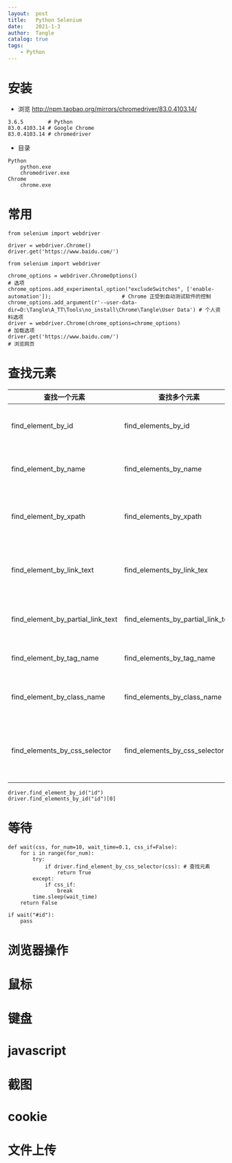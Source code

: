 ```yaml
---
layout:  post
title:   Python Selenium
date:    2021-1-3
author:  Tangle
catalog: true
tags:
    - Python
---
```


# 安装

- 浏览 <http://npm.taobao.org/mirrors/chromedriver/83.0.4103.14/>

```
3.6.5        # Python
83.0.4103.14 # Google Chrome
83.0.4103.14 # chromedriver
```

- 目录

```
Python
    python.exe
    chromedriver.exe
Chrome
    chrome.exe
```

# 常用

```
from selenium import webdriver

driver = webdriver.Chrome()
driver.get('https://www.baidu.com/')
```

```
from selenium import webdriver

chrome_options = webdriver.ChromeOptions()                                                              # 选项
chrome_options.add_experimental_option("excludeSwitches", ['enable-automation']);                       # Chrome 正受到自动测试软件的控制
chrome_options.add_argument(r'--user-data-dir=D:\Tangle\A_TT\Tools\no_install\Chrome\Tangle\User Data') # 个人资料选项
driver = webdriver.Chrome(chrome_options=chrome_options)                                                # 加载选项
driver.get('https://www.baidu.com/')                                                                    # 浏览网页
```

# 查找元素

| 查找一个元素                      | 查找多个元素                       | 作用                    |
| --------------------------------- | ---------------------------------- | ----------------------- |
| find_element_by_id                | find_elements_by_id                | 通过元素 id 查找        |
| find_element_by_name              | find_elements_by_name              | 通过元素 name 查找      |
| find_element_by_xpath             | find_elements_by_xpath             | 通过 xpath 表达式查找   |
| find_element_by_link_text         | find_elements_by_link_tex          | 通过完整超链接查找      |
| find_element_by_partial_link_text | find_elements_by_partial_link_text | 通过部分链接查找        |
| find_element_by_tag_name          | find_elements_by_tag_name          | 通过标签查找            |
| find_element_by_class_name        | find_elements_by_class_name        | 通过类名进行查找        |
| find_elements_by_css_selector     | find_elements_by_css_selector      | 通过 css 选择器进行查找 |

```
driver.find_element_by_id("id")
driver.find_elements_by_id("id")[0]
```

# 等待

```
def wait(css, for_num=10, wait_time=0.1, css_if=False):
    for i in range(for_num):
        try:
            if driver.find_element_by_css_selector(css): # 查找元素
                return True
        except:
            if css_if:
                break
        time.sleep(wait_time)
    return False
    
if wait("#id"):
    pass
```

# 浏览器操作

# 鼠标

# 键盘

# javascript

# 截图

# cookie

# 文件上传
